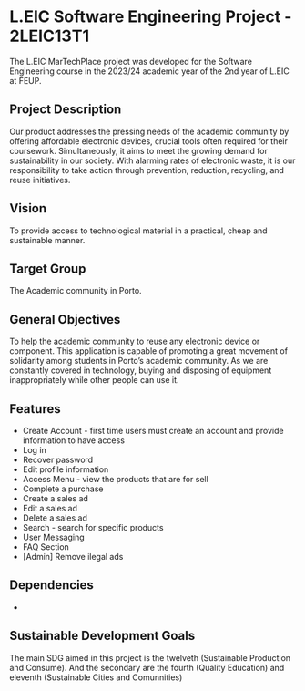 # L.EIC Software Engineering Project - 2LEIC13T1

The L.EIC MarTechPlace project was developed for the Software Engineering course in the 2023/24 academic year of the 2nd year of L.EIC at FEUP.

## Project Description

Our product addresses the pressing needs of the academic community by offering affordable electronic devices, crucial tools often required for their coursework. Simultaneously, it aims to meet the growing demand for sustainability in our society. With alarming rates of electronic waste, it is our responsibility to take action through prevention, reduction, recycling, and reuse initiatives.


## Vision

To provide access to technological material in a practical, cheap and sustainable manner.

## Target Group

The Academic community in Porto.

## General Objectives

To help the academic community to reuse any electronic device or component. This application is capable of promoting a great movement of solidarity among students in Porto’s academic community. As we are constantly covered in technology, buying and disposing of equipment inappropriately while other people can use it.

## Features

- Create Account - first time users must create an account and provide information to have access
- Log in
- Recover password
- Edit profile information
- Access Menu - view the products that are for sell
- Complete a purchase
- Create a sales ad
- Edit a sales ad
- Delete a sales ad
- Search - search for specific products
- User Messaging
- FAQ Section
- [Admin] Remove ilegal ads

## Dependencies

- 

## Sustainable Development Goals

The main SDG aimed in this project is the twelveth (Sustainable Production and Consume). And the secondary are the fourth (Quality Education) and eleventh (Sustainable Cities and Comunnities) 






